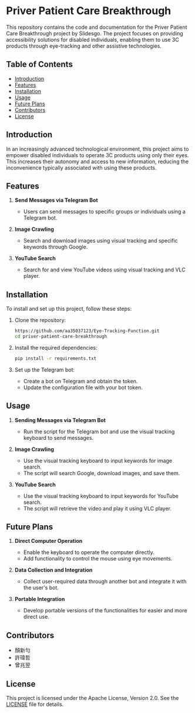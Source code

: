 # Priver Patient Care Breakthrough

This repository contains the code and documentation for the Priver Patient Care Breakthrough project by Slidesgo. The project focuses on providing accessibility solutions for disabled individuals, enabling them to use 3C products through eye-tracking and other assistive technologies.

## Table of Contents

- [Introduction](#introduction)
- [Features](#features)
- [Installation](#installation)
- [Usage](#usage)
- [Future Plans](#future-plans)
- [Contributors](#contributors)
- [License](#license)

## Introduction

In an increasingly advanced technological environment, this project aims to empower disabled individuals to operate 3C products using only their eyes. This increases their autonomy and access to new information, reducing the inconvenience typically associated with using these products.

## Features

1. **Send Messages via Telegram Bot**
    - Users can send messages to specific groups or individuals using a Telegram bot.

2. **Image Crawling**
    - Search and download images using visual tracking and specific keywords through Google.

3. **YouTube Search**
    - Search for and view YouTube videos using visual tracking and VLC player.

## Installation

To install and set up this project, follow these steps:

1. Clone the repository:
    ```bash
    https://github.com/aa35037123/Eye-Tracking-Function.git
    cd priver-patient-care-breakthrough
    ```

2. Install the required dependencies:
    ```bash
    pip install -r requirements.txt
    ```

3. Set up the Telegram bot:
    - Create a bot on Telegram and obtain the token.
    - Update the configuration file with your bot token.

## Usage

1. **Sending Messages via Telegram Bot**
    - Run the script for the Telegram bot and use the visual tracking keyboard to send messages.

2. **Image Crawling**
    - Use the visual tracking keyboard to input keywords for image search.
    - The script will search Google, download images, and save them.

3. **YouTube Search**
    - Use the visual tracking keyboard to input keywords for YouTube search.
    - The script will retrieve the video and play it using VLC player.

## Future Plans

1. **Direct Computer Operation**
    - Enable the keyboard to operate the computer directly.
    - Add functionality to control the mouse using eye movements.

2. **Data Collection and Integration**
    - Collect user-required data through another bot and integrate it with the user's bot.

3. **Portable Integration**
    - Develop portable versions of the functionalities for easier and more direct use.

## Contributors

- 顏新勻
- 許瑋哲
- 曾兆翌

## License

This project is licensed under the Apache License, Version 2.0. See the [LICENSE](LICENSE) file for details.
